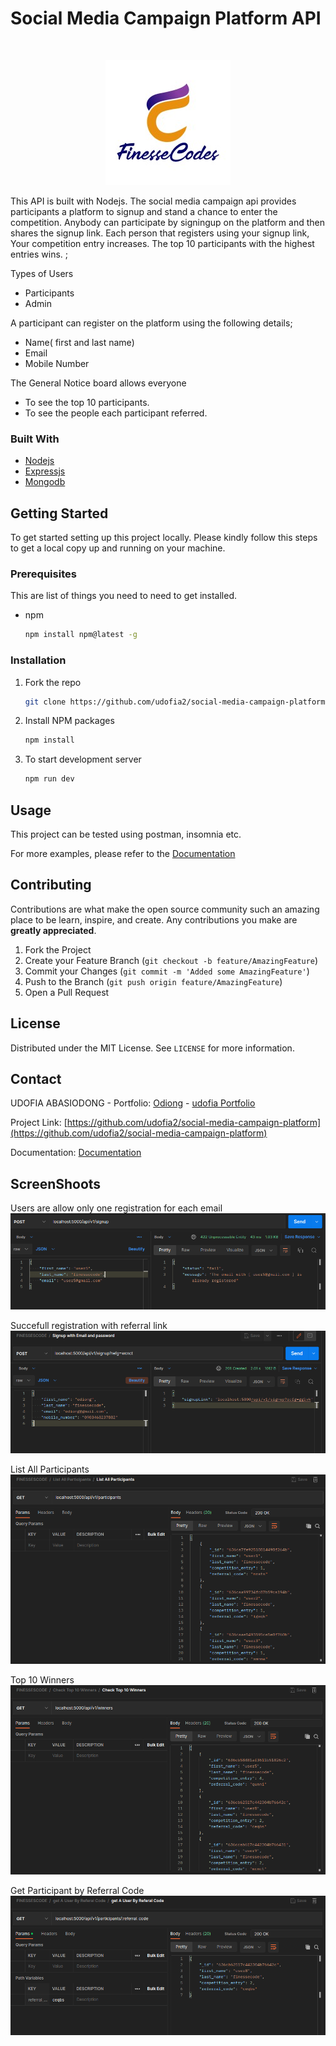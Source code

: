 # Social Media Campaign Platform API

<br />
<p align="center">
  <a https://www.finessecodes.com/">
    <img src="./utils/images/finessecode.jpeg" alt="Finessecodes Logo">
  </a>
</p>
This API is built with Nodejs. The social media campaign api provides participants a platform to signup and stand a chance to enter the competition. Anybody can participate by signingup on the platform and then shares the signup link. Each person that registers using your signup link, Your competition entry increases. The top 10 participants with the highest entries wins. ;

Types of Users

- Participants
- Admin

A participant can register on the platform using the following details;

- Name( first and last name)
- Email
- Mobile Number

The General Notice board allows everyone

- To see the top 10 participants.
- To see the people each participant referred.

### Built With

- [Nodejs](https://nodejs.org/en/)
- [Expressjs](https://expressjs.com)
- [Mongodb](https://sendgrid.com)

<!-- GETTING STARTED -->

## Getting Started

To get started setting up this project locally. Please kindly follow this steps to get a local copy up and running on your machine.

### Prerequisites

This are list of things you need to need to get installed.

- npm
  ```sh
  npm install npm@latest -g
  ```

### Installation

1. Fork the repo
   ```sh
   git clone https://github.com/udofia2/social-media-campaign-platform.git
   ```
2. Install NPM packages

   ```sh
   npm install
   ```

3. To start development server
   ```sh
   npm run dev
   ```

## Usage

This project can be tested using postman, insomnia etc.

For more examples, please refer to the [Documentation](https://documenter.getpostman.com/view/7592361/2s8YemtZ88)

## Contributing

Contributions are what make the open source community such an amazing place to be learn, inspire, and create. Any contributions you make are **greatly appreciated**.

1. Fork the Project
2. Create your Feature Branch (`git checkout -b feature/AmazingFeature`)
3. Commit your Changes (`git commit -m 'Added some AmazingFeature'`)
4. Push to the Branch (`git push origin feature/AmazingFeature`)
5. Open a Pull Request

## License

Distributed under the MIT License. See `LICENSE` for more information.

## Contact

UDOFIA ABASIODONG - Portfolio: [Odiong](https://udofia.herokuapp.com) - [udofia Portfolio](https://udofia.herokuapp.com)

Project Link: [https://github.com/udofia2/social-media-campaign-platform](https://github.com/udofia2/social-media-campaign-platform)

Documentation: [Documentation](https://documenter.getpostman.com/view/7592361/2s8YemtZ88)

## ScreenShoots

Users are allow only one registration for each email
![Users are allow only one registration for each email](utils/images/participant_can_only_reg_with_one_email.png)

Succefull registration with referral link
![Succefull registration with referral link](utils/images/registration_succeful_with_a_referral_link_.png)

List All Participants
![List All Participants](utils/images/list_all_participants.png)

Top 10 Winners
![Top 10 Winners](utils/images/top_10_winners.png)

Get Participant by Referral Code
![Succefull registration with referral link](utils/images/get_participant_by_referralCode.png)
